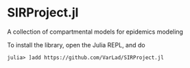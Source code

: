 # SIRProject.jl
A collection of compartmental models for epidemics modeling

To install the library, open the Julia REPL, and do

`julia> ]add https://github.com/VarLad/SIRProject.jl`
